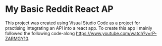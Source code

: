 # My Basic Reddit React AP

This project was created using Visual Studio Code as a project for practising integrating an API into a react app. To create this app I mainly followed the following code-along https://www.youtube.com/watch?v=rP-ZARMGY10.


